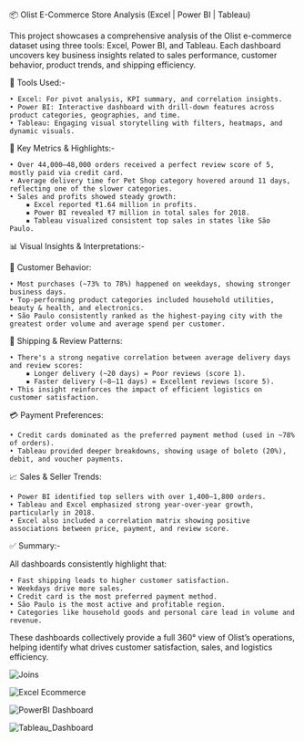 📦 Olist E-Commerce Store Analysis (Excel | Power BI | Tableau)

This project showcases a comprehensive analysis of the Olist e-commerce dataset using three tools: Excel, Power BI, and Tableau. Each dashboard uncovers key business insights related to sales performance, customer behavior, product trends, and shipping efficiency.

🔧 Tools Used:-

	• Excel: For pivot analysis, KPI summary, and correlation insights.
	• Power BI: Interactive dashboard with drill-down features across product categories, geographies, and time.
	• Tableau: Engaging visual storytelling with filters, heatmaps, and dynamic visuals.

📌 Key Metrics & Highlights:-

	• Over 44,000–48,000 orders received a perfect review score of 5, mostly paid via credit card.
	• Average delivery time for Pet Shop category hovered around 11 days, reflecting one of the slower categories.
	• Sales and profits showed steady growth:
		▪ Excel reported ₹1.64 million in profits.
		▪ Power BI revealed ₹7 million in total sales for 2018.
		▪ Tableau visualized consistent top sales in states like São Paulo.

📊 Visual Insights & Interpretations:-

🧠 Customer Behavior:

	• Most purchases (~73% to 78%) happened on weekdays, showing stronger business days.
	• Top-performing product categories included household utilities, beauty & health, and electronics.
	• São Paulo consistently ranked as the highest-paying city with the greatest order volume and average spend per customer.
	
🚚 Shipping & Review Patterns:

	• There's a strong negative correlation between average delivery days and review scores:
		▪ Longer delivery (~20 days) = Poor reviews (score 1).
		▪ Faster delivery (~8–11 days) = Excellent reviews (score 5).
	• This insight reinforces the impact of efficient logistics on customer satisfaction.
	
💳 Payment Preferences:

	• Credit cards dominated as the preferred payment method (used in ~78% of orders).
	• Tableau provided deeper breakdowns, showing usage of boleto (20%), debit, and voucher payments.
	
📈 Sales & Seller Trends:

	• Power BI identified top sellers with over 1,400–1,800 orders.
	• Tableau and Excel emphasized strong year-over-year growth, particularly in 2018.
	• Excel also included a correlation matrix showing positive associations between price, payment, and review score.

✅ Summary:-

All dashboards consistently highlight that:

	• Fast shipping leads to higher customer satisfaction.
	• Weekdays drive more sales.
	• Credit card is the most preferred payment method.
	• São Paulo is the most active and profitable region.
	• Categories like household goods and personal care lead in volume and revenue.

These dashboards collectively provide a full 360° view of Olist’s operations, helping identify what drives customer satisfaction, sales, and logistics efficiency.


![Joins](https://github.com/user-attachments/assets/9f97b2df-35c7-4596-88af-3e56b83edc3d)


![Excel Ecommerce](https://github.com/user-attachments/assets/bd748f60-cbea-492e-98c1-d4123376f538)


![PowerBI Dashboard](https://github.com/user-attachments/assets/e62ccc40-9e29-4f40-93ce-01cd177f90c0)


![Tableau_Dashboard](https://github.com/user-attachments/assets/f20aaa96-a570-4a7c-88de-3e35bfbca6e7)



